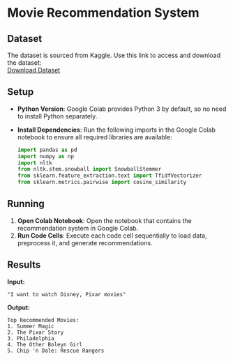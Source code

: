 # **Movie Recommendation System**

## **Dataset**
The dataset is sourced from Kaggle. Use this link to access and download the dataset:  
[Download Dataset](https://drive.google.com/file/d/1VCkEBVGvceuwCzXXpS2Vjui3kFl7x_QY/view?usp=drive_link)

## **Setup**
- **Python Version**: Google Colab provides Python 3 by default, so no need to install Python separately.
- **Install Dependencies**: Run the following imports in the Google Colab notebook to ensure all required libraries are available:

  ```python
  import pandas as pd 
  import numpy as np 
  import nltk
  from nltk.stem.snowball import SnowballStemmer
  from sklearn.feature_extraction.text import TfidfVectorizer
  from sklearn.metrics.pairwise import cosine_similarity
  ```

## **Running**
1. **Open Colab Notebook**: Open the notebook that contains the recommendation system in Google Colab.
2. **Run Code Cells**: Execute each code cell sequentially to load data, preprocess it, and generate recommendations.

## **Results**
**Input:**  
```text
"I want to watch Disney, Pixar movies"
```

**Output:**  
```text
Top Recommended Movies:
1. Summer Magic
2. The Pixar Story
3. Philadelphia
4. The Other Boleyn Girl
5. Chip 'n Dale: Rescue Rangers
```
